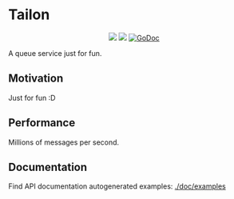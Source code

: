 # Tailon

<p align="center">
<img src="https://github.com/fulldump/tailon/actions/workflows/go.yml/badge.svg">
<a href="https://goreportcard.com/report/github.com/fulldump/tailon"><img src="https://goreportcard.com/badge/github.com/fulldump/tailon"></a>
<a href="https://godoc.org/github.com/fulldump/tailon"><img src="https://godoc.org/github.com/fulldump/tailon?status.svg" alt="GoDoc"></a>
</p>


A queue service just for fun.


## Motivation

Just for fun :D

## Performance

Millions of messages per second.

## Documentation

Find API documentation autogenerated examples: [./doc/examples](./doc/examples)




